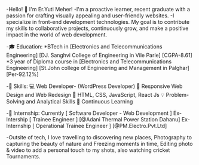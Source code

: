 -Hello! 👋 I'm Er.Yuti Meher!
-I'm a proactive learner, recent graduate with a passion for crafting visually appealing and user-friendly websites. 
-I specialize in front-end development technologies. My goal is to contribute my skills to collaborative projects, continuously grow, and make a positive impact in the world of web development. 

-🎓 Education:
*BTech in [Electronics and Telecommunications Engineering]
[DJ. Sanghvi College of Engineering in Vile Parle] [CGPA-8.61]
*3 year of Diploma course in [Electronics and Telecommunications Engineering]
[St.John college of Engineering and Management in Palghar] [Per-92.12%]

-🔧 Skills:
💻 Web Developer- (WordPress Developer)
🎨 Responsive Web Design and Web Redesign
🔧 HTML, CSS, JavaScript, React Js
💡 Problem-Solving and Analytical Skills
🔄 Continuous Learning

-💼 Internship:
Currently [ Software Developer - Web Development ]
Ex-Intership [ Trainee Engineer ] [@Adani Thermal Power Station Dahanu]
Ex-Internship [ Operational Trainee Engineer ] [@PM.Electro.Pvt.Ltd]

-Outsite of tech, I love travelling to discovering new places, Photography to capturing the beauty of nature and Freezing moments in time, Editing photo & video to add a personal touch to my shots, also watching cricket Tournaments.
<!---
ErYuti/ErYuti is a ✨ special ✨ repository because its `README.md` (this file) appears on your GitHub profile.
You can click the Preview link to take a look at your changes.
--->
